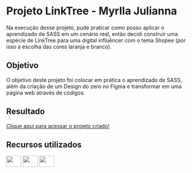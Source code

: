 <h1>Projeto LinkTree - Myrlla Julianna</h1>
<p>Na execução desse projeto, pude praticar como posso aplicar o aprendizado de SASS em um cenário real, então decidi construir uma espécie de LinkTree para uma digital influêncer com o tema Shopee (por isso a escolha das cores laranja e branco).</p>
<h2>Objetivo</h2>
<p>O objetivo deste projeto foi colocar em prática o aprendizado de SASS, além da criação de um Design do zero no Figma e transformar em uma página web através de códigos.</p>
<h2>Resultado</h2>
<a href="https://ghedyvan.github.io/myrllaltk/" target="_blank">Clique aqui para acessar o projeto criado!</a>
<h2>Recursos utilizados</h2>
<div style="display: inline_block">
<img align="center"  height="30" width="40" src="https://cdn.jsdelivr.net/gh/devicons/devicon/icons/html5/html5-original-wordmark.svg"/>
<img align="center"  height="30" width="40" src="https://cdn.jsdelivr.net/gh/devicons/devicon/icons/css3/css3-plain-wordmark.svg" />
<img align="center"  height="30" width="40" src="https://cdn.jsdelivr.net/gh/devicons/devicon/icons/sass/sass-original.svg" />
</div>